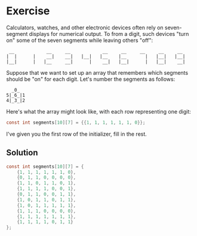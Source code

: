 # Exercise

Calculators, watches, and other electronic devices often rely on seven-segment
displays for numerical output. To from a digit, such devices "turn on" some
of the seven segments while leaving others "off":

```
 __            __     __            __     __     __     __     __
|  |      |    __|    __|   |__|   |__    |__       |   |__|   |__|
|__|      |   |__     __|      |    __|   |__|      |   |__|    __|

```

Suppose that we want to set up an array that remembers which segments should
be "on" for each digit. Let's number the segments as follows:

```
  _0_
5|_6_|1
4|_3_|2
```

Here's what the array might look like, with each row representing one digit:

```c
const int segments[10][7] = {{1, 1, 1, 1, 1, 1, 0}};
```

I've given you the first row of the initializer, fill in the rest.


## Solution

```c
const int segments[10][7] = {
    {1, 1, 1, 1, 1, 1, 0},
    {0, 1, 1, 0, 0, 0, 0},
    {1, 1, 0, 1, 1, 0, 1},
    {1, 1, 1, 1, 0, 0, 1},
    {0, 1, 1, 0, 0, 1, 1},
    {1, 0, 1, 1, 0, 1, 1},
    {1, 0, 1, 1, 1, 1, 1},
    {1, 1, 1, 0, 0, 0, 0},
    {1, 1, 1, 1, 1, 1, 1},
    {1, 1, 1, 1, 0, 1, 1}
};
```
